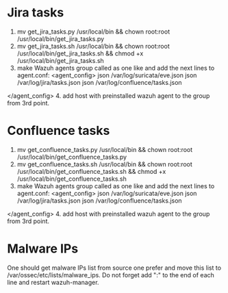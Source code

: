 # Jira tasks
1. mv get_jira_tasks.py /usr/local/bin && chown root:root /usr/local/bin/get_jira_tasks.py
2. mv get_jira_tasks.sh /usr/local/bin && chown root:root /usr/local/bin/get_jira_tasks.sh && chmod +x /usr/local/bin/get_jira_tasks.sh
3. make Wazuh agents group called as one like and add the next lines to agent.conf:
<agent_config>
	<!-- Shared agent configuration here -->
	<localfile>
		<log_format>json</log_format>
		<location>/var/log/suricata/eve.json</location>
	</localfile>
	<localfile>
		<log_format>json</log_format>
		<location>/var/log/jira/tasks.json</location>
	</localfile>
	<localfile>
		<log_format>json</log_format>
		<location>/var/log/confluence/tasks.json</location>
	</localfile>
</agent_config>
4. add host with preinstalled wazuh agent to the group from 3rd point.
   
# Confluence tasks
1. mv get_confluence_tasks.py /usr/local/bin && chown root:root /usr/local/bin/get_confluence_tasks.py
2. mv get_confluence_tasks.sh /usr/local/bin && chown root:root /usr/local/bin/get_confluence_tasks.sh && chmod +x /usr/local/bin/get_confluence_tasks.sh
3. make Wazuh agents group called as one like and add the next lines to agent.conf:
<agent_config>
	<!-- Shared agent configuration here -->
	<localfile>
		<log_format>json</log_format>
		<location>/var/log/suricata/eve.json</location>
	</localfile>
	<localfile>
		<log_format>json</log_format>
		<location>/var/log/jira/tasks.json</location>
	</localfile>
	<localfile>
		<log_format>json</log_format>
		<location>/var/log/confluence/tasks.json</location>
	</localfile>
</agent_config>
4. add host with preinstalled wazuh agent to the group from 3rd point.
   
# Malware IPs
One should get malware IPs list from source one prefer and move this list to /var/ossec/etc/lists/malware_ips. Do not forget add ":" to the end of each line and restart wazuh-manager.
